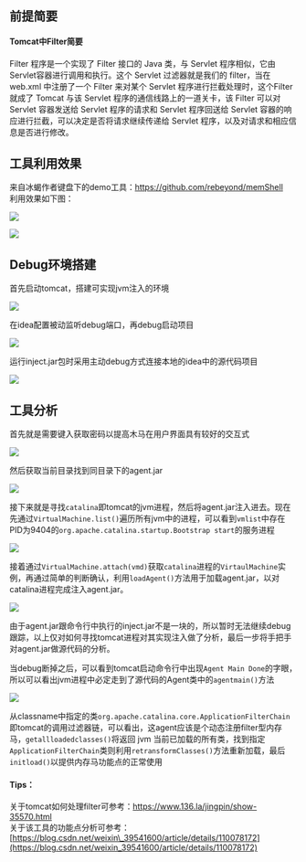 前提简要
----

#### Tomcat中Filter简要

Filter 程序是一个实现了 Filter 接口的 Java 类，与 Servlet 程序相似，它由 Servlet容器进行调用和执行。这个 Servlet 过滤器就是我们的 filter，当在 web.xml 中注册了一个 Filter 来对某个 Servlet 程序进行拦截处理时，这个Filter 就成了 Tomcat 与该 Servlet 程序的通信线路上的一道关卡，该 Filter 可以对Servlet 容器发送给 Servlet 程序的请求和 Servlet 程序回送给 Servlet 容器的响应进行拦截，可以决定是否将请求继续传递给 Servlet 程序，以及对请求和相应信息是否进行修改。

工具利用效果
------

来自冰蝎作者键盘下的demo工具：<https://github.com/rebeyond/memShell>  
利用效果如下图：

[![](https://shs3.b.qianxin.com/attack_forum/2021/09/attach-940ee7785be2011554c6fc32f21f6ef4d562fa63.png)](https://shs3.b.qianxin.com/attack_forum/2021/09/attach-940ee7785be2011554c6fc32f21f6ef4d562fa63.png)

[![](https://shs3.b.qianxin.com/attack_forum/2021/09/attach-e5a8f9403f25e35051856c67056a584267bc237e.png)](https://shs3.b.qianxin.com/attack_forum/2021/09/attach-e5a8f9403f25e35051856c67056a584267bc237e.png)

Debug环境搭建
---------

首先启动tomcat，搭建可实现jvm注入的环境

[![](https://shs3.b.qianxin.com/attack_forum/2021/09/attach-5f0a9ec7b6d2c2735785dbd042d8cac9763642a5.png)](https://shs3.b.qianxin.com/attack_forum/2021/09/attach-5f0a9ec7b6d2c2735785dbd042d8cac9763642a5.png)

在idea配置被动监听debug端口，再debug启动项目

[![](https://shs3.b.qianxin.com/attack_forum/2021/09/attach-a91c6f357c372c89b21af5933216c24b8b1b8daa.png)](https://shs3.b.qianxin.com/attack_forum/2021/09/attach-a91c6f357c372c89b21af5933216c24b8b1b8daa.png)

运行inject.jar包时采用主动debug方式连接本地的idea中的源代码项目

[![](https://shs3.b.qianxin.com/attack_forum/2021/09/attach-8ad041b23876bee864518d2b1a9aae1f9a1bdfcc.png)](https://shs3.b.qianxin.com/attack_forum/2021/09/attach-8ad041b23876bee864518d2b1a9aae1f9a1bdfcc.png)

工具分析
----

首先就是需要键入获取密码以提高木马在用户界面具有较好的交互式

[![](https://shs3.b.qianxin.com/attack_forum/2021/09/attach-54909823b8d28ab98aeecf043595d38bcf2f3d2d.png)](https://shs3.b.qianxin.com/attack_forum/2021/09/attach-54909823b8d28ab98aeecf043595d38bcf2f3d2d.png)

然后获取当前目录找到同目录下的agent.jar

[![](https://shs3.b.qianxin.com/attack_forum/2021/09/attach-8f1d129a6eb2f18b9784dcaec52a6969e0fd20f3.png)](https://shs3.b.qianxin.com/attack_forum/2021/09/attach-8f1d129a6eb2f18b9784dcaec52a6969e0fd20f3.png)

接下来就是寻找`catalina`即tomcat的jvm进程，然后将agent.jar注入进去。现在先通过`VirtualMachine.list()`遍历所有jvm中的进程，可以看到`vmlist`中存在PID为9404的`org.apache.catalina.startup.Bootstrap start`的服务进程

[![](https://shs3.b.qianxin.com/attack_forum/2021/09/attach-f986a2ae88cf2cf9142da50f04d974930fe82803.png)](https://shs3.b.qianxin.com/attack_forum/2021/09/attach-f986a2ae88cf2cf9142da50f04d974930fe82803.png)

接着通过`VirtualMachine.attach(vmd)`获取`catalina`进程的`VirtaulMachine`实例，再通过简单的判断确认，利用`loadAgent()`方法用于加载agent.jar，以对catalina进程完成注入agent.jar。

[![](https://shs3.b.qianxin.com/attack_forum/2021/09/attach-27f7cfb8061fd539e1476f6b53ef5b7656adcb7f.png)](https://shs3.b.qianxin.com/attack_forum/2021/09/attach-27f7cfb8061fd539e1476f6b53ef5b7656adcb7f.png)

由于agent.jar跟命令行中执行的inject.jar不是一块的，所以暂时无法继续debug跟踪，以上仅对如何寻找tomcat进程对其实现注入做了分析，最后一步将手把手对agent.jar做源代码的分析。

当debug断掉之后，可以看到tomcat启动命令行中出现`Agent Main Done`的字眼，所以可以看出jvm进程中必定走到了源代码的Agent类中的`agentmain()`方法

[![](https://shs3.b.qianxin.com/attack_forum/2021/09/attach-67c099881b065af5d7a0cc269624bf8952897603.png)](https://shs3.b.qianxin.com/attack_forum/2021/09/attach-67c099881b065af5d7a0cc269624bf8952897603.png)

从classname中指定的类`org.apache.catalina.core.ApplicationFilterChain`即tomcat的调用过滤器链，可以看出，这agent应该是个动态注册filter型内存马，`getallloadedclasses()`将返回 jvm 当前已加载的所有类，找到指定`ApplicationFilterChain`类则利用`retransformClasses()`方法重新加载，最后`initload()`以提供内存马功能点的正常使用

#### Tips：

关于tomcat如何处理filter可参考：<https://www.136.la/jingpin/show-35570.html>  
关于该工具的功能点分析可参考：[https://blog.csdn.net/weixin\_39541600/article/details/110078172](https://blog.csdn.net/weixin_39541600/article/details/110078172)